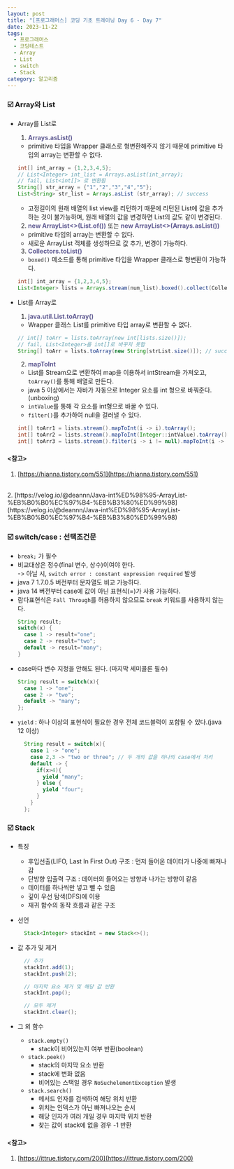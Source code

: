 ```yaml
---
layout: post
title: "[프로그래머스] 코딩 기초 트레이닝 Day 6 - Day 7"
date: 2023-11-22
tags:
  - 프로그래머스
  - 코딩테스트
  - Array
  - List
  - switch
  - Stack
category: 알고리즘
---
```


### ☑️ Array와 List
- Array를 List로

  1) <b style="color:#615C93;">Arrays.asList()</b>
    - primitive 타입을 Wrapper 클래스로 형변환해주지 않기 때문에 primitive 타입의 array는 변환할 수 없다.
    ```java
    int[] int_array = {1,2,3,4,5};
    // List<Integer> int_list = Arrays.asList(int_array);
    // fail, List<int[]> 로 변환됨
    String[] str_array = {"1","2","3","4","5"};
    List<String> str_list = Arrays.asList (str_array); // success
    ```
    - 고정길이의 원래 배열의 list view를 리턴하기 때문에 리턴된 List에 값을 추가하는 것이 불가능하며, 원래 배열의 값을 변경하면 List의 값도 같이 변경된다.
  
  2) <b style="color:#615C93;">new ArrayList<>(List.of())</b> 또는 <b style="color:#615C93;">new ArrayList<>(Arrays.asList())</b>
    - primitive 타입의 array는 변환할 수 없다.
    - 새로운 ArrayList 객체를 생성하므로 값 추가, 변경이 가능하다.

  3) <b style="color:#615C93;">Collectors.toList()</b>
    - `boxed()` 메소드를 통해 primitive 타입을 Wrapper 클래스로 형변환이 가능하다.
    ```java
    int[] int_array = {1,2,3,4,5};
    List<Integer> lists = Arrays.stream(num_list).boxed().collect(Collectors.toList());
    ```
    
- List를 Array로

  1) <b style="color:#615C93;">java.util.List.toArray()</b>
    - Wrapper 클래스 List를 primitive 타입 array로 변환할 수 없다.
    ```java
    // int[] toArr = lists.toArray(new int[lists.size()]);
    // fail, List<Integer>를 int[]로 바꾸지 못함
    String[] toArr = lists.toArray(new String[strList.size()]); // success
    ```

  2) <b style="color:#615C93;">mapToInt</b>
    - List를 Stream으로 변환하여 map을 이용하서 intStream을 가져오고, `toArray()`를 통해 배열로 만든다.
    - java 5 이상에서는 자바가 자동으로 Integer 요소를 int 형으로 바꿔준다.(unboxing)
    - `intValue`를 통해 각 요소를 int형으로 바꿀 수 있다.
    - `filter()`를 추가하여 null을 걸러낼 수 있다.
    ```java
    int[] toArr1 = lists.stream().mapToInt(i -> i).toArray();
    int[] toArr2 = lists.stream().mapToInt(Integer::intValue).toArray();
    int[] toArr3 = lists.stream().filter(i -> i != null).mapToInt(i -> i).toArray();
    ```

#### <참고>
1. [https://hianna.tistory.com/551](https://hianna.tistory.com/551)
<br>
2. [https://velog.io/@deannn/Java-int%ED%98%95-ArrayList-%EB%B0%B0%EC%97%B4-%EB%B3%80%ED%99%98](https://velog.io/@deannn/Java-int%ED%98%95-ArrayList-%EB%B0%B0%EC%97%B4-%EB%B3%80%ED%99%98)

### ☑️ switch/case : 선택조건문
  - `break;` 가 필수
  - 비교대상은 정수(final 변수, 상수)이여야 한다.<br>
    -> 아닐 시, `switch error : constant expression required` 발생
  - java 7 1.7.0.5 버전부터 문자열도 비교 가능하다.
  - java 14 버전부터 case에 값이 아닌 표현식(=)가 사용 가능하다.
  - 람다표현식은 `Fall Through`를 허용하지 않으므로 `break` 키워드를 사용하지 않는다.
    ```java
    String result;
    switch(x) {
      case 1 -> result="one";
      case 2 -> result="two";
      default -> result="many";
    }
    ```
  - case마다 변수 지정을 안해도 된다. (마지막 세미콜론 필수)
    ```java
    String result = switch(x){
      case 1 -> "one";
      case 2 -> "two";
      default -> "many";
    };
    ```
  - `yield` : 하나 이상의 표현식이 필요한 경우 전체 코드블럭이 포함될 수 있다.(java 12 이상)
    ```java
      String result = switch(x){
        case 1 -> "one";
        case 2,3 -> "two or three"; // 두 개의 값을 하나의 case에서 처리
        default -> {
          if(x>4){
            yield "many";
          } else {
            yield "four";
          }
        }
      };
    ```

### ☑️ Stack
- 특징
  - 후입선출(LIFO, Last In First Out) 구조 : 먼저 들어온 데이터가 나중에 빠져나감
  - 단방향 입출력 구조 : 데이터의 들어오는 방향과 나가는 방향이 같음
  - 데이터를 하나씩만 넣고 뺄 수 있음
  - 깊이 우선 탐색(DFS)에 이용
  - 재귀 함수의 동작 흐름과 같은 구조

- 선언
  ```java
    Stack<Integer> stackInt = new Stack<>();
  ```
- 값 추가 및 제거
  ```java
    // 추가
    stackInt.add(1);
    stackInt.push(2);

    // 마지막 요소 제거 및 해당 값 반환
    stackInt.pop();

    // 모두 제거
    stackInt.clear();
  ```
- 그 외 함수
  - `stack.empty()`
    - stack이 비어있는지 여부 반환(boolean)
  - `stack.peek()`
    - stack의 마지막 요소 반환
    - stack에 변화 없음
    - 비어있는 스택일 경우 `NoSuchelementException` 발생
  - `stack.search()`
    - 메서드 인자를 검색하여 해당 위치 반환
    - 위치는 인덱스가 아닌 빠져나오는 순서
    - 해당 인자가 여러 개일 경우 마지막 위치 반환
    - 찾는 값이 stack에 없을 경우 -1 반환

#### <참고>
1. [https://ittrue.tistory.com/200](https://ittrue.tistory.com/200)